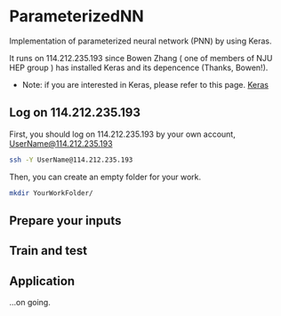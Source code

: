 # ParameterizedNN
Implementation of parameterized neural network (PNN) by using Keras.

It runs on 114.212.235.193 since Bowen Zhang ( one of members of NJU HEP group ) has installed Keras and its depencence (Thanks, Bowen!). 

+ Note: if you are interested in Keras, please refer to this page. [Keras](https://keras.io/zh/)

## Log on 114.212.235.193
First, you should log on 114.212.235.193 by your own account, UserName@114.212.235.193

```bash
ssh -Y UserName@114.212.235.193
```

Then, you can create an empty folder for your work.

```bash
mkdir YourWorkFolder/
```

## Prepare your inputs


## Train and test


## Application
...on going.

